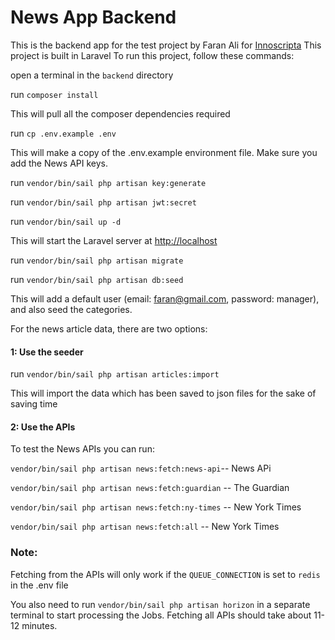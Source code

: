 # News App Backend

This is the backend app for the test project by Faran Ali for [Innoscripta](https://www.innoscripta.com)
This project is built in Laravel
To run this project, follow these commands:

open a terminal in the `backend` directory

run `composer install`

This will pull all the composer dependencies required

run `cp .env.example .env`

This will make a copy of the .env.example environment file. Make sure you add the News API keys.

run `vendor/bin/sail php artisan key:generate`

run `vendor/bin/sail php artisan jwt:secret`

run `vendor/bin/sail up -d`

This will start the Laravel server at [http://localhost](http://localhost)


run `vendor/bin/sail php artisan migrate`

run `vendor/bin/sail php artisan db:seed`


This will add a default user (email: faran@gmail.com, password: manager), and also seed the categories.

For the news article data, there are two options:

#### 1: Use the seeder
run `vendor/bin/sail php artisan articles:import`

This will import the data which has been saved to json files for the sake of saving time
#### 2: Use the APIs

To test the News APIs you can run:

`vendor/bin/sail php artisan news:fetch:news-api`-- News APi

`vendor/bin/sail php artisan news:fetch:guardian` -- The Guardian

`vendor/bin/sail php artisan news:fetch:ny-times` -- New York Times

`vendor/bin/sail php artisan news:fetch:all` -- New York Times

### Note:
Fetching from the APIs will only work if the `QUEUE_CONNECTION` is set to `redis` in the .env file

You also need to run `vendor/bin/sail php artisan horizon` in a separate terminal to start processing the Jobs. Fetching all APIs should take about 11-12 minutes.



